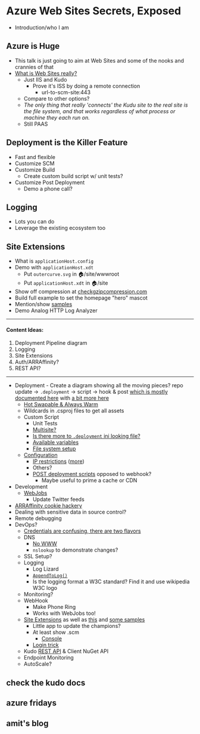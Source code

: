 # Azure Web Sites Secrets, Exposed
- Introduction/who I am


## Azure is Huge
- This talk is just going to aim at Web Sites and some of the nooks and crannies of that
- [What is Web Sites really?](https://github.com/projectkudu/kudu/wiki/Kudu-architecture)
	- Just IIS and Kudo
		- Prove it's ISS by doing a remote connection
			- url-to-scm-site:443
	- Compare to other options?
	- *The only thing that really 'connects' the Kudu site to the real site is the file system, and that works regardless of what process or machine they each run on.*
	- Still PAAS

## Deployment is the Killer Feature
- Fast and flexible
- Customize SCM
- Customize Build
	- Create custom build script w/ unit tests?
- Customize Post Deployment
	- Demo a phone call?

## Logging
- Lots you can do
- Leverage the existing ecosystem too


## Site Extensions
- What is `applicationHost.config`
- Demo with `applicationHost.xdt`
	- Put `outercurve.svg` in :house:/site/wwwroot
	- Put `applicationHost.xdt` in :house:/site
- Show off compression at [checkgzipcompression.com](http://checkgzipcompression.com/)
- Build full example to set the homepage "hero" mascot
- Mention/show [samples](https://github.com/projectkudu/kudu/wiki/Xdt-transform-samples)
- Demo Analog HTTP Log Analyzer

---

#### Content Ideas:

1. Deployment Pipeline diagram
2. Logging 
3. Site Extensions
4. Auth/ARRAffinity?
5. REST API?


---

- Deployment - Create a diagram showing all the moving pieces? repo update -> `.deployment` -> script -> hook & post [which is mostly documented here](https://github.com/projectkudu/kudu/wiki/Customizing-deployments) with [a bit more here](https://github.com/projectkudu/kudu/wiki/Deploying-inplace-and-without-repository)
  - [Hot Swapable & Always Warm](http://weblogs.asp.net/scottgu/archive/2014/01/16/windows-azure-staging-publishing-support-for-web-sites-monitoring-improvements-hyper-v-recovery-manager-ga-and-pci-compliance.aspx)
  - Wildcards in .csproj files to get all assets
  - Custom Script
	  - Unit Tests
	  - [Multisite?](http://www.hanselman.com/blog/DeployingTWOWebsitesToWindowsAzureFromOneGitRepository.aspx) 
	  - [Is there more to `.deployment` ini looking file?](https://github.com/projectkudu/kudu/wiki/Configurable-settings)
	  - [Available variables](https://github.com/projectkudu/kudu/wiki/Deployment-hooks#environment-variables) 
	  - [File system setup](https://github.com/projectkudu/kudu/wiki/File-structure-on-azure)
  - [Configuration](http://blogs.msdn.com/b/windowsazure/archive/2014/01/28/more-to-explore-configuration-options-unlocked-in-windows-azure-web-sites.aspx) 
     - [IP restrictions](http://weblogs.asp.net/scottgu/archive/2013/09/26/windows-azure-new-virtual-machine-active-directory-multi-factor-auth-storage-web-site-and-billing-improvements.aspx) ([more](http://blogs.msdn.com/b/windowsazure/archive/2013/08/27/confirming-dynamic-ip-address-restrictions-in-windows-azure-web-sites.aspx))
     - Others?
     - [POST deployment scripts](https://github.com/projectkudu/kudu/wiki/Post-Deployment-Action-Hooks) opposed to webhook?
	     - Maybe useful to prime a cache or CDN
- Development
  - [WebJobs](https://github.com/projectkudu/kudu/wiki/Web-jobs)
     - Update Twitter feeds 
 - [ARRAffinity cookie hackery](http://blog.amitapple.com/post/2014/03/access-specific-instance/)
 - Dealing with sensitive data in source control?
 - Remote debugging
- DevOps?
	- [Credentials are confusing, there are two flavors](https://github.com/projectkudu/kudu/wiki/Deployment-credentials)
  - DNS
	  - [No WWW](http://no-www.org/)
	  - `nslookup` to demonstrate changes?
  - SSL Setup?
  - Logging
	  - Log Lizard
	  - [`AppendToLog()`](http://msdn.microsoft.com/en-us/library/system.web.httpresponse.appendtolog%28v=vs.110%29.aspx)
	  - Is the logging format a W3C standard? Find it and use wikipedia W3C logo
  - Monitoring?
  - WebHook
	  - Make Phone Ring
	  - Works with WebJobs too!
  - [Site Extensions](http://channel9.msdn.com/Shows/Web+Camps+TV/Windows-Azure-Web-Sites-Private-Site-Extensions) as well as [this](https://github.com/projectkudu/kudu/wiki/Azure-Site-Extensions) and [some samples](https://github.com/projectkudu/kudu/wiki/Xdt-transform-samples) 
	  - Little app to update the champions?
	  - At least show .scm
		  - [Console](https://github.com/projectkudu/kudu/wiki/Kudu-console)
	  - [Login trick](https://github.com/projectkudu/kudu/wiki/Accessing-the-kudu-service#simple-trick-to-avoid-manually-typing-credentials)
  - Kudo [REST API](https://github.com/projectkudu/kudu/wiki/REST-API) & Client NuGet API 
  - Endpoint Monitoring
  - AutoScale?

## check the kudo docs
## azure fridays
## amit's blog